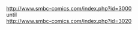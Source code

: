 http://www.smbc-comics.com/index.php?id=3000  
until  
http://www.smbc-comics.com/index.php?id=3020
